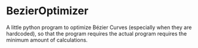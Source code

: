 # BezierOptimizer
A little python program to optimize Bézier Curves (especially when they are hardcoded), so that the program requires the actual program requires the minimum amount of calculations.
